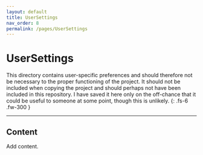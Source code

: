 ```yaml
---
layout: default
title: UserSettings
nav_order: 8
permalink: /pages/UserSettings
---
```


# UserSettings

This directory contains user-specific preferences and should therefore not be necessary to the proper functioning of the project. It should not be included when copying the project and should perhaps not have been included in this repository. I have saved it here only on the off-chance that it could be useful to someone at some point, though this is unlikely.
{: .fs-6 .fw-300 }

---

## Content

Add content.
